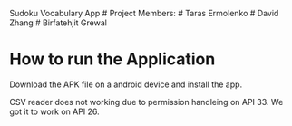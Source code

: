 Sudoku Vocabulary App
    # Project Members:
        # Taras Ermolenko
        # David Zhang
        # Birfatehjit Grewal


# How to run the Application
Download the APK file on a android device and install the app.

CSV reader does not working due to permission handleing on API 33.
We got it to work on API 26. 

